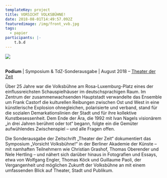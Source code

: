 ```yaml
---
templateKey: project
title: VORSICHT VOLKSBÜHNE!
date: 2018-08-01T14:49:57.092Z
featuredimage: /img/front_vvb.jpg
tags:
  - papier
participants: |-
    t.b.d
---
```

![](/img/vorsicht-vb.jpg)



\
**Podium** | Symposium & TdZ-Sonderausgabe | August 2018 – [Theater der Zeit](https://www.theaterderzeit.de/buch/vorsicht_volksb%C3%BChne%21/)

Über 25 Jahre war die Volksbühne am Rosa-Luxemburg-Platz eines der einflussreichsten Schauspielhäuser im deutschsprachigen Raum. Im Zentrum der zusammenwachsenden Hauptstadt verwandelte das Ensemble um Frank Castorf die kulturellen Reibungen zwischen Ost und West in eine künstlerische Explosion ohnegleichen, polarisierte und verband, stand für die sozialen Demarkationslinien der Stadt und für ihre kollektive Kunstbesessenheit. Dem Ende der Ära, die 1992 mit Ivan Nagels visionärem „in drei Jahren berühmt oder tot“ begann, folgte ein die Gemüter aufwühlendes Zwischenspiel – und alle Fragen offen.  

Die Sonderausgabe der Zeitschrift „Theater der Zeit“ dokumentiert das Symposium „Vorsicht Volksbühne!“ in der Berliner Akademie der Künste – mit namhaften Teilnehmern wie Christian Grashof, Thomas Oberender und Nele Hertling – und nähert sich darüber hinaus in Fotografien und Essays, etwa von Wolfgang Engler, Thomas Köck und Guillaume Paoli, der Vergangenheit und möglichen Zukunft der Volksbühne an mit einem umfassenden Blick auf Theater, Stadt und Publikum.
